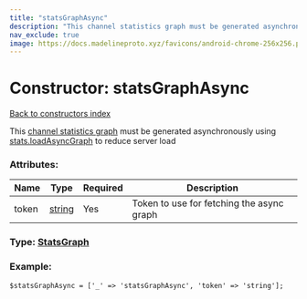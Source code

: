 ```yaml
---
title: "statsGraphAsync"
description: "This channel statistics graph must be generated asynchronously using stats.loadAsyncGraph to reduce server load"
nav_exclude: true
image: https://docs.madelineproto.xyz/favicons/android-chrome-256x256.png
---
```

# Constructor: statsGraphAsync  
[Back to constructors index](/API_docs/constructors/index.html)



This [channel statistics graph](https://core.telegram.org/api/stats) must be generated asynchronously using [stats.loadAsyncGraph](../methods/stats.loadAsyncGraph.html) to reduce server load

### Attributes:

| Name     |    Type       | Required | Description |
|----------|---------------|----------|-------------|
|token|[string](/API_docs/types/string.html) | Yes|Token to use for fetching the async graph|



### Type: [StatsGraph](/API_docs/types/StatsGraph.html)


### Example:

```
$statsGraphAsync = ['_' => 'statsGraphAsync', 'token' => 'string'];
```  
